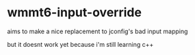 # wmmt6-input-override
aims to make a nice replacement to jconfig's bad input mapping

but it doesnt work yet because i'm still learning c++
